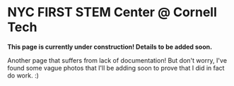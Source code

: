 # NYC FIRST STEM Center @ Cornell Tech

**This page is currently under construction! Details to be added soon.**

Another page that suffers from lack of documentation! But don't worry, I've found some vague photos that I'll be adding soon to prove that I did in fact do work. :)